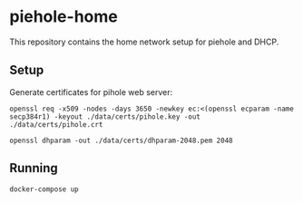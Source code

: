 # piehole-home

This repository contains the home network setup for piehole and DHCP.

## Setup

Generate certificates for pihole web server:

```
openssl req -x509 -nodes -days 3650 -newkey ec:<(openssl ecparam -name secp384r1) -keyout ./data/certs/pihole.key -out ./data/certs/pihole.crt
```

```
openssl dhparam -out ./data/certs/dhparam-2048.pem 2048
```

## Running

```
docker-compose up
```
